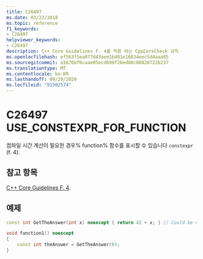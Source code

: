 ```yaml
---
title: C26497
ms.date: 03/22/2018
ms.topic: reference
f1_keywords:
- C26497
helpviewer_keywords:
- C26497
description: C++ Core Guidelines F. 4를 적용 하는 CppCoreCheck 규칙
ms.openlocfilehash: ef563f5ea077d43aee1b401e16034eec5d4aaa85
ms.sourcegitcommit: a1676bf6caae05ecd698f26ed80c08828722b237
ms.translationtype: MT
ms.contentlocale: ko-KR
ms.lasthandoff: 09/29/2020
ms.locfileid: "91502574"
---
```

# <a name="c26497-use_constexpr_for_function"></a>C26497 USE_CONSTEXPR_FOR_FUNCTION

컴파일 시간 계산이 필요한 경우% function% 함수를 표시할 수 있습니다 `constexpr` (f. 4).  

## <a name="see-also"></a>참고 항목

[C++ Core Guidelines F. 4](https://github.com/isocpp/CppCoreGuidelines/blob/master/CppCoreGuidelines.md#Rf-constexpr).

## <a name="example"></a>예제

```cpp
const int GetTheAnswer(int x) noexcept { return 42 + x; } // Could be marked constexpr

void function1() noexcept
{
    const int theAnswer = GetTheAnswer(0);
}
```
